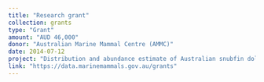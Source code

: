 ```yaml
---
title: "Research grant"
collection: grants
type: "Grant"
amount: "AUD 46,000"
donor: "Australian Marine Mammal Centre (AMMC)"
date: 2014-07-12
project: "Distribution and abundance estimate of Australian snubfin dolphins (<em>Orcaella heinsohni</em>) at a key site in the Kimberley region, Western Australia"
link: "https://data.marinemammals.gov.au/grants"
---
```

